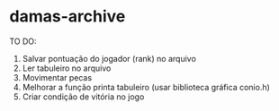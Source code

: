 # damas-archive

TO DO:
 1. Salvar pontuação do jogador (rank) no arquivo
 2. Ler tabuleiro no arquivo
 3. Movimentar pecas
 4. Melhorar a função printa tabuleiro (usar biblioteca gráfica conio.h)
 5. Criar condição de vitória no jogo
